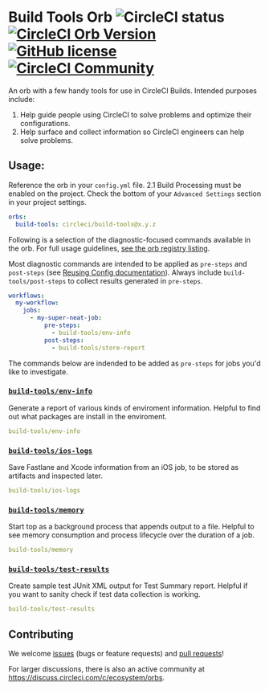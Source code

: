 # Build Tools Orb ![CircleCI status](https://circleci.com/gh/CircleCI-Public/build-tools-orb.svg "CircleCI status") [![CircleCI Orb Version](https://img.shields.io/badge/endpoint.svg?url=https://badges.circleci.io/orb/circleci/build-tools)](https://circleci.com/orbs/registry/orb/circleci/build-tools) [![GitHub license](https://img.shields.io/badge/license-MIT-blue.svg)](https://raw.githubusercontent.com/circleci-public/build-tools-orb/master/LICENSE) [![CircleCI Community](https://img.shields.io/badge/community-CircleCI%20Discuss-343434.svg)](https://discuss.circleci.com/c/ecosystem/orbs)

An orb with a few handy tools for use in CircleCI Builds. Intended purposes include:

1. Help guide people using CircleCI to solve problems and optimize their configurations.
2. Help surface and collect information so CircleCI engineers can help solve problems.

## Usage:

Reference the orb in your `config.yml` file. 2.1 Build Processing must be enabled on the project. Check the bottom of your `Advanced Settings` section in your project settings.

```yaml
orbs:
  build-tools: circleci/build-tools@x.y.z
```

Following is a selection of the diagnostic-focused commands available in the orb. For full usage guidelines, [see the orb registry listing](https://circleci.com/orbs/registry/orb/circleci/build-tools).

Most diagnostic commands are intended to be applied as `pre-steps` and `post-steps` (see [Reusing Config documentation](https://circleci.com/docs/2.0/reusing-config/#using-pre-and-post-steps)). Always include `build-tools/post-steps` to collect results generated in `pre-steps`.

```yaml
workflows:
  my-workflow:
    jobs:
      - my-super-neat-job:
          pre-steps:
            - build-tools/env-info
          post-steps:
            - build-tools/store-report
```

The commands below are indended to be added as `pre-steps` for jobs you'd like to investigate.

### [`build-tools/env-info`](https://circleci.com/orbs/registry/orb/circleci/build-tools#commands-env-info)
Generate a report of various kinds of enviroment information. Helpful to find out what packages are install in the enviroment.

```yaml
build-tools/env-info
```

### [`build-tools/ios-logs`](https://circleci.com/orbs/registry/orb/circleci/build-tools#commands-ios-logs)
Save Fastlane and Xcode information from an iOS job, to be stored as artifacts and inspected later.

```yaml
build-tools/ios-logs
```

### [`build-tools/memory`](https://circleci.com/orbs/registry/orb/circleci/build-tools#commands-memory)
Start top as a background process that appends output to a file. Helpful to see memory consumption and process lifecycle over the duration of a job.

```yaml
build-tools/memory
```

### [`build-tools/test-results`](https://circleci.com/orbs/registry/orb/circleci/build-tools#commands-test-results)
Create sample test JUnit XML output for Test Summary report. Helpful if you want to sanity check if test data collection is working.

```yaml
build-tools/test-results
```

## Contributing
We welcome [issues](https://github.com/CircleCI-Public/build-tools-orb/issues) (bugs or feature requests) and [pull requests](https://github.com/CircleCI-Public/build-tools-orb/pulls)!

For larger discussions, there is also an active community at https://discuss.circleci.com/c/ecosystem/orbs.
